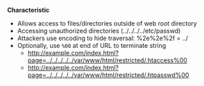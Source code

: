 **Characteristic**
- Allows access to files/directories outside of web root directory
- Accessing unauthorized directories (../../../../etc/passwd)
- Attackers use encoding to hide traversal: %2e%2e%2f = ../
- Optionally, use `%00` at end of URL to terminate string
   - http://example.com/index.html?page=../../../../../var/www/html/restricted/.htaccess%00
   - http://example.com/index.html?page=../../../../../var/www/html/restricted/.htpasswd%00
